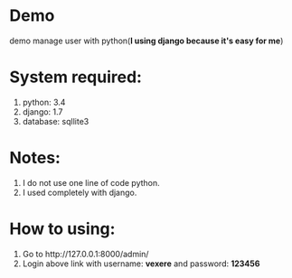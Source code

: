 <h1>Demo</h1>
<p>demo manage user with python(<b>I using django because it's easy for me</b>)</p>

<h1>System required:</h1>
  <ol>
    <li>python: 3.4</li>
    <li>django: 1.7</li>
    <li>database: sqllite3</li>
  </ol>
  

<h1>Notes:</h1>
  <ol>
    <li>I do not use one line of code python.</li>
    <li>I used completely with django.</li>
  </ol>
  
<h1>How to using:</h1>
  <ol>
    <li>Go to http://127.0.0.1:8000/admin/</li>
    <li>Login above link with username: <b>vexere</b> and password: <b>123456</b></li>
  </ol>
